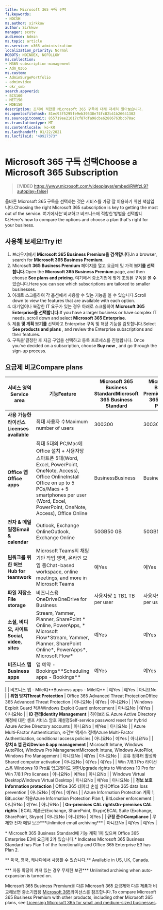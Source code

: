 ```yaml
---
title: Microsoft 365 구독 선택
f1.keywords:
- NOCSH
ms.author: sirkkuw
author: Sirkkuw
manager: scotv
audience: Admin
ms.topic: article
ms.service: o365-administration
localization_priority: Normal
ROBOTS: NOINDEX, NOFOLLOW
ms.collection:
- M365-subscription-management
- Adm_O365
ms.custom:
- AdminSurgePortfolio
- adminvideo
- okr_smb
search.appverid:
- BCS160
- MET150
- MOE150
description: 조직에 적합한 Microsoft 365 구독에 대해 자세히 알아보습니다.
ms.openlocfilehash: 81ec93f5295fe9eb39538e74fc82b41b26641302
ms.sourcegitcommit: 855719ee21017cf87dfa98cbe62806763bcb78ac
ms.translationtype: MT
ms.contentlocale: ko-KR
ms.lasthandoff: 01/22/2021
ms.locfileid: "49927373"
---
```

# <a name="choose-a-microsoft-365-subscription"></a><span data-ttu-id="f93ae-103">Microsoft 365 구독 선택</span><span class="sxs-lookup"><span data-stu-id="f93ae-103">Choose a Microsoft 365 Subscription</span></span>

> [!VIDEO https://www.microsoft.com/videoplayer/embed/RWfzL9?autoplay=false]

<span data-ttu-id="f93ae-104">올바른 Microsoft 365 구독을 선택하는 것은 서비스를 가장 잘 이용하기 위한 핵심입니다.</span><span class="sxs-lookup"><span data-stu-id="f93ae-104">Choosing the right Microsoft 365 subscription is key to getting the most out of the service.</span></span> <span data-ttu-id="f93ae-105">여기에서는&#39;비교하고 비즈니스에 적합한&#39;방법을 선택합니다.</span><span class="sxs-lookup"><span data-stu-id="f93ae-105">Here&#39;s how to compare the options and choose a plan that&#39;s right for your business.</span></span>

## <a name="try-it"></a><span data-ttu-id="f93ae-106">사용해 보세요!</span><span class="sxs-lookup"><span data-stu-id="f93ae-106">Try it!</span></span>

1. <span data-ttu-id="f93ae-107">브라우저에서 **Microsoft 365 Business Premium을 검색합니다.**</span><span class="sxs-lookup"><span data-stu-id="f93ae-107">In a browser, search for  **Microsoft 365 Business Premium**.</span></span>
2. <span data-ttu-id="f93ae-108">Microsoft **365 Business Premium** 페이지를 열고 요금제 및 가격 **보기를 선택합니다.**</span><span class="sxs-lookup"><span data-stu-id="f93ae-108">Open the  **Microsoft 365 Business Premium**  page, and then choose  **See plans and pricing**.</span></span> <span data-ttu-id="f93ae-109">여기에서 중소기업에 맞게 조정된 구독을 볼 수 있습니다.</span><span class="sxs-lookup"><span data-stu-id="f93ae-109">Here you can see which subscriptions are tailored to smaller businesses.</span></span>
3. <span data-ttu-id="f93ae-110">아래로 스크롤하여 각 옵션에서 사용할 수 있는 기능을 볼 수 있습니다.</span><span class="sxs-lookup"><span data-stu-id="f93ae-110">Scroll down to view the features that are available with each option.</span></span>
4. <span data-ttu-id="f93ae-111">대기업이나 복잡한 IT 요구가 있는 경우 아래로 스크롤하여 **Microsoft 365 Enterprise를 선택합니다.**</span><span class="sxs-lookup"><span data-stu-id="f93ae-111">If you have a larger business or have complex IT needs, scroll down and select  **Microsoft 365 Enterprise**.</span></span>
5. <span data-ttu-id="f93ae-112">제품  **및 계획 보기를** 선택하고 Enterprise 구독 및 해당 기능을 검토합니다.</span><span class="sxs-lookup"><span data-stu-id="f93ae-112">Select  **See products and plans** , and review the Enterprise subscriptions and their features.</span></span>
6. <span data-ttu-id="f93ae-113">구독을&#39;결정한 후 지금 구입을 선택하고 등록 프로세스를 진행합니다. </span><span class="sxs-lookup"><span data-stu-id="f93ae-113">Once you&#39;ve decided on a subscription, choose  **Buy now** , and go through the sign-up process.</span></span>

## <a name="compare-plans"></a><span data-ttu-id="f93ae-114">요금제 비교</span><span class="sxs-lookup"><span data-stu-id="f93ae-114">Compare plans</span></span>

| <span data-ttu-id="f93ae-115">**서비스 영역**</span><span class="sxs-lookup"><span data-stu-id="f93ae-115">**Service area**</span></span> | <span data-ttu-id="f93ae-116">**기능**</span><span class="sxs-lookup"><span data-stu-id="f93ae-116">**Feature**</span></span> | <span data-ttu-id="f93ae-117">**Microsoft 365 Business Standard**</span><span class="sxs-lookup"><span data-stu-id="f93ae-117">**Microsoft 365 Business Standard**</span></span> | <span data-ttu-id="f93ae-118">**Microsoft 365 Business Premium**</span><span class="sxs-lookup"><span data-stu-id="f93ae-118">**Microsoft 365 Business Premium**</span></span> | <span data-ttu-id="f93ae-119">**Office 365 Enterprise E3**</span><span class="sxs-lookup"><span data-stu-id="f93ae-119">**Office 365 Enterprise E3**</span></span> |
| --- | --- | --- | --- | --- |
| <span data-ttu-id="f93ae-120">**사용 가능한 라이선스**</span><span class="sxs-lookup"><span data-stu-id="f93ae-120">**Licenses available**</span></span> | <span data-ttu-id="f93ae-121">최대 사용자 수</span><span class="sxs-lookup"><span data-stu-id="f93ae-121">Maximum number of users</span></span> | <span data-ttu-id="f93ae-122">300</span><span class="sxs-lookup"><span data-stu-id="f93ae-122">300</span></span> | <span data-ttu-id="f93ae-123">300</span><span class="sxs-lookup"><span data-stu-id="f93ae-123">300</span></span> | <span data-ttu-id="f93ae-124">무제한</span><span class="sxs-lookup"><span data-stu-id="f93ae-124">Unlimited</span></span> |
| <span data-ttu-id="f93ae-125">**Office 앱**</span><span class="sxs-lookup"><span data-stu-id="f93ae-125">**Office apps**</span></span> | <span data-ttu-id="f93ae-126">최대 5대의 PC/Mac에 Office 설치 + 사용자당 스마트폰 5대(Word, Excel, PowerPoint, OneNote, Access), Office Online</span><span class="sxs-lookup"><span data-stu-id="f93ae-126">Install Office on up to 5 PCs/Macs + 5 smartphones per user (Word, Excel, PowerPoint, OneNote, Access), Office Online</span></span> | <span data-ttu-id="f93ae-127">Business</span><span class="sxs-lookup"><span data-stu-id="f93ae-127">Business</span></span> | <span data-ttu-id="f93ae-128">Business</span><span class="sxs-lookup"><span data-stu-id="f93ae-128">Business</span></span> | <span data-ttu-id="f93ae-129">ProPlus</span><span class="sxs-lookup"><span data-stu-id="f93ae-129">ProPlus</span></span> |
| <span data-ttu-id="f93ae-130">**전자 &amp; 메일 일정**</span><span class="sxs-lookup"><span data-stu-id="f93ae-130">**Email &amp; calendar**</span></span> | <span data-ttu-id="f93ae-131">Outlook, Exchange Online</span><span class="sxs-lookup"><span data-stu-id="f93ae-131">Outlook, Exchange Online</span></span> | <span data-ttu-id="f93ae-132">50GB</span><span class="sxs-lookup"><span data-stu-id="f93ae-132">50 GB</span></span> | <span data-ttu-id="f93ae-133">50GB</span><span class="sxs-lookup"><span data-stu-id="f93ae-133">50 GB</span></span> | <span data-ttu-id="f93ae-134">100GB</span><span class="sxs-lookup"><span data-stu-id="f93ae-134">100 GB</span></span> |
| <span data-ttu-id="f93ae-135">**팀워크를 위한 허브**</span><span class="sxs-lookup"><span data-stu-id="f93ae-135">**Hub for teamwork**</span></span> | <span data-ttu-id="f93ae-136">Microsoft Teams의 채팅 기반 작업 영역, 온라인 모임 등</span><span class="sxs-lookup"><span data-stu-id="f93ae-136">Chat-based workspace, online meetings, and more in Microsoft Teams</span></span> | <span data-ttu-id="f93ae-137">예</span><span class="sxs-lookup"><span data-stu-id="f93ae-137">Yes</span></span> | <span data-ttu-id="f93ae-138">예</span><span class="sxs-lookup"><span data-stu-id="f93ae-138">Yes</span></span> | <span data-ttu-id="f93ae-139">예</span><span class="sxs-lookup"><span data-stu-id="f93ae-139">Yes</span></span> |
| <span data-ttu-id="f93ae-140">**파일 저장소**</span><span class="sxs-lookup"><span data-stu-id="f93ae-140">**File storage**</span></span> | <span data-ttu-id="f93ae-141">비즈니스용 OneDrive</span><span class="sxs-lookup"><span data-stu-id="f93ae-141">OneDrive for Business</span></span> | <span data-ttu-id="f93ae-142">사용자당 1 TB</span><span class="sxs-lookup"><span data-stu-id="f93ae-142">1 TB per user</span></span> | <span data-ttu-id="f93ae-143">사용자당 1 TB</span><span class="sxs-lookup"><span data-stu-id="f93ae-143">1 TB per user</span></span> | <span data-ttu-id="f93ae-144">무제한</span><span class="sxs-lookup"><span data-stu-id="f93ae-144">Unlimited</span></span> |
| <span data-ttu-id="f93ae-145">**소셜, 비디오, 사이트**</span><span class="sxs-lookup"><span data-stu-id="f93ae-145">**Social, video, sites**</span></span> | <span data-ttu-id="f93ae-146">Stream, Yammer, Planner, SharePoint \* Online, PowerApps, \* Microsoft Flow\*</span><span class="sxs-lookup"><span data-stu-id="f93ae-146">Stream, Yammer, Planner, SharePoint Online\*, PowerApps\*, Microsoft Flow\*</span></span> | <span data-ttu-id="f93ae-147">예</span><span class="sxs-lookup"><span data-stu-id="f93ae-147">Yes</span></span> | <span data-ttu-id="f93ae-148">예</span><span class="sxs-lookup"><span data-stu-id="f93ae-148">Yes</span></span> | <span data-ttu-id="f93ae-149">예</span><span class="sxs-lookup"><span data-stu-id="f93ae-149">Yes</span></span> |
| <span data-ttu-id="f93ae-150">**비즈니스 앱**</span><span class="sxs-lookup"><span data-stu-id="f93ae-150">**Business apps**</span></span> | <span data-ttu-id="f93ae-151">앱 예약 - Bookings\*\*</span><span class="sxs-lookup"><span data-stu-id="f93ae-151">Scheduling apps - Bookings\*\*</span></span> | <span data-ttu-id="f93ae-152">예</span><span class="sxs-lookup"><span data-stu-id="f93ae-152">Yes</span></span> | <span data-ttu-id="f93ae-153">예</span><span class="sxs-lookup"><span data-stu-id="f93ae-153">Yes</span></span> | <span data-ttu-id="f93ae-154">예</span><span class="sxs-lookup"><span data-stu-id="f93ae-154">Yes</span></span> |
|
 | <span data-ttu-id="f93ae-155">비즈니스 앱 - MileIQ\*\*</span><span class="sxs-lookup"><span data-stu-id="f93ae-155">Business apps - MileIQ\*\*</span></span> | <span data-ttu-id="f93ae-156">예</span><span class="sxs-lookup"><span data-stu-id="f93ae-156">Yes</span></span> | <span data-ttu-id="f93ae-157">예</span><span class="sxs-lookup"><span data-stu-id="f93ae-157">Yes</span></span> | <span data-ttu-id="f93ae-158">아니요</span><span class="sxs-lookup"><span data-stu-id="f93ae-158">No</span></span> |
| <span data-ttu-id="f93ae-159">**위협 방지**</span><span class="sxs-lookup"><span data-stu-id="f93ae-159">**Threat Protection**</span></span> | <span data-ttu-id="f93ae-160">Office 365 Advanced Threat Protection</span><span class="sxs-lookup"><span data-stu-id="f93ae-160">Office 365 Advanced Threat Protection</span></span> | <span data-ttu-id="f93ae-161">아니요</span><span class="sxs-lookup"><span data-stu-id="f93ae-161">No</span></span> | <span data-ttu-id="f93ae-162">예</span><span class="sxs-lookup"><span data-stu-id="f93ae-162">Yes</span></span> | <span data-ttu-id="f93ae-163">아니요</span><span class="sxs-lookup"><span data-stu-id="f93ae-163">No</span></span> |
 | <span data-ttu-id="f93ae-164">Windows Exploit Guard 적용</span><span class="sxs-lookup"><span data-stu-id="f93ae-164">Windows Exploit Guard enforcement</span></span> | <span data-ttu-id="f93ae-165">아니요</span><span class="sxs-lookup"><span data-stu-id="f93ae-165">No</span></span> | <span data-ttu-id="f93ae-166">예</span><span class="sxs-lookup"><span data-stu-id="f93ae-166">Yes</span></span> | <span data-ttu-id="f93ae-167">아니요</span><span class="sxs-lookup"><span data-stu-id="f93ae-167">No</span></span> |
| <span data-ttu-id="f93ae-168">**ID 관리**</span><span class="sxs-lookup"><span data-stu-id="f93ae-168">**Identity Management**</span></span> | <span data-ttu-id="f93ae-169">하이브리드 Azure Active Directory 계정에 대한 셀프 서비스 암호 재설정</span><span class="sxs-lookup"><span data-stu-id="f93ae-169">Self-service password reset for hybrid Azure Active Directory accounts</span></span> | <span data-ttu-id="f93ae-170">아니요</span><span class="sxs-lookup"><span data-stu-id="f93ae-170">No</span></span> | <span data-ttu-id="f93ae-171">예</span><span class="sxs-lookup"><span data-stu-id="f93ae-171">Yes</span></span> | <span data-ttu-id="f93ae-172">아니요</span><span class="sxs-lookup"><span data-stu-id="f93ae-172">No</span></span> |
 | <span data-ttu-id="f93ae-173">Azure Multi-Factor Authentication, 조건부 액세스 정책</span><span class="sxs-lookup"><span data-stu-id="f93ae-173">Azure Multi-Factor Authentication, conditional access policies</span></span> | <span data-ttu-id="f93ae-174">아니요</span><span class="sxs-lookup"><span data-stu-id="f93ae-174">No</span></span> | <span data-ttu-id="f93ae-175">예</span><span class="sxs-lookup"><span data-stu-id="f93ae-175">Yes</span></span> | <span data-ttu-id="f93ae-176">아니요</span><span class="sxs-lookup"><span data-stu-id="f93ae-176">No</span></span> |
| <span data-ttu-id="f93ae-177">**장치 &amp; 앱 관리**</span><span class="sxs-lookup"><span data-stu-id="f93ae-177">**Device &amp; app management**</span></span> | <span data-ttu-id="f93ae-178">Microsoft Intune, Windows AutoPilot, Windows Pro Management</span><span class="sxs-lookup"><span data-stu-id="f93ae-178">Microsoft Intune, Windows AutoPilot, Windows Pro Management</span></span> | <span data-ttu-id="f93ae-179">아니요</span><span class="sxs-lookup"><span data-stu-id="f93ae-179">No</span></span> | <span data-ttu-id="f93ae-180">예</span><span class="sxs-lookup"><span data-stu-id="f93ae-180">Yes</span></span> | <span data-ttu-id="f93ae-181">아니요</span><span class="sxs-lookup"><span data-stu-id="f93ae-181">No</span></span> |
 | <span data-ttu-id="f93ae-182">공유 컴퓨터 활성화</span><span class="sxs-lookup"><span data-stu-id="f93ae-182">Shared computer activation</span></span> | <span data-ttu-id="f93ae-183">아니요</span><span class="sxs-lookup"><span data-stu-id="f93ae-183">No</span></span> | <span data-ttu-id="f93ae-184">예</span><span class="sxs-lookup"><span data-stu-id="f93ae-184">Yes</span></span> | <span data-ttu-id="f93ae-185">예</span><span class="sxs-lookup"><span data-stu-id="f93ae-185">Yes</span></span> |
 | <span data-ttu-id="f93ae-186">Win 7/8.1 Pro 라이선스용 Windows 10 Pro로 업그레이드 권한</span><span class="sxs-lookup"><span data-stu-id="f93ae-186">Upgrade rights to Windows 10 Pro for Win 7/8.1 Pro licenses</span></span> | <span data-ttu-id="f93ae-187">아니요</span><span class="sxs-lookup"><span data-stu-id="f93ae-187">No</span></span> | <span data-ttu-id="f93ae-188">예</span><span class="sxs-lookup"><span data-stu-id="f93ae-188">Yes</span></span> | <span data-ttu-id="f93ae-189">아니요</span><span class="sxs-lookup"><span data-stu-id="f93ae-189">No</span></span> |
 | <span data-ttu-id="f93ae-190">Windows Virtual Desktop</span><span class="sxs-lookup"><span data-stu-id="f93ae-190">Windows Virtual Desktop</span></span> | <span data-ttu-id="f93ae-191">아니요</span><span class="sxs-lookup"><span data-stu-id="f93ae-191">No</span></span> | <span data-ttu-id="f93ae-192">예</span><span class="sxs-lookup"><span data-stu-id="f93ae-192">Yes</span></span> | <span data-ttu-id="f93ae-193">아니요</span><span class="sxs-lookup"><span data-stu-id="f93ae-193">No</span></span> |
| <span data-ttu-id="f93ae-194">**정보 보호**</span><span class="sxs-lookup"><span data-stu-id="f93ae-194">**Information protection**</span></span> | <span data-ttu-id="f93ae-195">Office 365 데이터 손실 방지</span><span class="sxs-lookup"><span data-stu-id="f93ae-195">Office 365 data loss prevention</span></span> | <span data-ttu-id="f93ae-196">아니요</span><span class="sxs-lookup"><span data-stu-id="f93ae-196">No</span></span> | <span data-ttu-id="f93ae-197">예</span><span class="sxs-lookup"><span data-stu-id="f93ae-197">Yes</span></span> | <span data-ttu-id="f93ae-198">예</span><span class="sxs-lookup"><span data-stu-id="f93ae-198">Yes</span></span> |
 | <span data-ttu-id="f93ae-199">Azure Information Protection 계획 1, BitLocker 적용</span><span class="sxs-lookup"><span data-stu-id="f93ae-199">Azure Information Protection Plan 1, BitLocker enforcement</span></span> | <span data-ttu-id="f93ae-200">아니요</span><span class="sxs-lookup"><span data-stu-id="f93ae-200">No</span></span> | <span data-ttu-id="f93ae-201">예</span><span class="sxs-lookup"><span data-stu-id="f93ae-201">Yes</span></span> | <span data-ttu-id="f93ae-202">아니요</span><span class="sxs-lookup"><span data-stu-id="f93ae-202">No</span></span> |
| <span data-ttu-id="f93ae-203">**On-premises CAL rights**</span><span class="sxs-lookup"><span data-stu-id="f93ae-203">**On-premises CAL rights**</span></span> | <span data-ttu-id="f93ae-204">ECAL 제품군(Exchange, SharePoint, Skype)</span><span class="sxs-lookup"><span data-stu-id="f93ae-204">ECAL Suite (Exchange, SharePoint, Skype)</span></span> | <span data-ttu-id="f93ae-205">아니요</span><span class="sxs-lookup"><span data-stu-id="f93ae-205">No</span></span> | <span data-ttu-id="f93ae-206">아니요</span><span class="sxs-lookup"><span data-stu-id="f93ae-206">No</span></span> | <span data-ttu-id="f93ae-207">예</span><span class="sxs-lookup"><span data-stu-id="f93ae-207">Yes</span></span> |
| <span data-ttu-id="f93ae-208">**규정 준수**</span><span class="sxs-lookup"><span data-stu-id="f93ae-208">**Compliance**</span></span> | <span data-ttu-id="f93ae-209">무제한 전자 메일 보관\*\*\*</span><span class="sxs-lookup"><span data-stu-id="f93ae-209">Unlimited email archiving\*\*\*</span></span> | <span data-ttu-id="f93ae-210">아니요</span><span class="sxs-lookup"><span data-stu-id="f93ae-210">No</span></span> | <span data-ttu-id="f93ae-211">예</span><span class="sxs-lookup"><span data-stu-id="f93ae-211">Yes</span></span> | <span data-ttu-id="f93ae-212">예</span><span class="sxs-lookup"><span data-stu-id="f93ae-212">Yes</span></span> |

<span data-ttu-id="f93ae-213">\* Microsoft 365 Business Standard에 기능 계획 1이 있으며 Office 365 Enterprise E3에 요금제 2가 있습니다.</span><span class="sxs-lookup"><span data-stu-id="f93ae-213">\* Indicates Microsoft 365 Business Standard has Plan 1 of the functionality and Office 365 Enterprise E3 has Plan 2.</span></span>

<span data-ttu-id="f93ae-214">\*\* 미국, 영국, 캐나다에서 사용할 수 있습니다.</span><span class="sxs-lookup"><span data-stu-id="f93ae-214">\*\* Available in US, UK, Canada.</span></span>

<span data-ttu-id="f93ae-215">\*\*\* 자동 확장이 켜져 있는 경우 무제한 보관</span><span class="sxs-lookup"><span data-stu-id="f93ae-215">\*\*\* Unlimited archiving when auto-expansion is turned on.</span></span>

<span data-ttu-id="f93ae-216">Microsoft 365 Business Premium을 다른 Microsoft 365 요금제와 다른 제품과 비교해보면 중소기업용 [Microsoft 365](https://docs.microsoft.com/office365/servicedescriptions/microsoft-365-service-descriptions/licensing-microsoft-365-in-smb)라이선스를 참조합니다.</span><span class="sxs-lookup"><span data-stu-id="f93ae-216">To compare Microsoft 365 Business Premium with other products, including other Microsoft 365 plans, see [Licensing Microsoft 365 for small and medium-sized businesses](https://docs.microsoft.com/office365/servicedescriptions/microsoft-365-service-descriptions/licensing-microsoft-365-in-smb).</span></span>